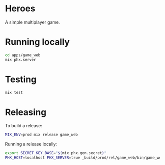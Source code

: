 # Heroes

A simple multiplayer game.

# Running locally

``` sh
cd apps/game_web
mix phx.server
```

# Testing

``` sh
mix test
```

# Releasing

To build a release:

```sh
MIX_ENV=prod mix release game_web
```

Running a release locally:

``` sh
export SECRET_KEY_BASE="$(mix phx.gen.secret)"
PHX_HOST=localhost PHX_SERVER=true _build/prod/rel/game_web/bin/game_web start
```
